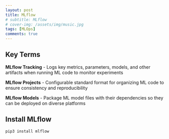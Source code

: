 ```yaml
---
layout: post
title: MLflow
# subtitle: MLflow
# cover-img: /assets/img/music.jpg
tags: [MLOps]
comments: true
---
```


## Key Terms

**MLflow Tracking** - Logs key metrics, parameters, models, and other artifacts when running ML code to monitor experiments

**MLflow Projects** - Configurable standard format for organizing ML code to ensure consistency and reproducibility

**MLflow Models** - Package ML model files with their dependencies so they can be deployed on diverse platforms

## Install MLflow

```python
pip3 install mlflow
```
